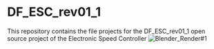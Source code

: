 # DF_ESC_rev01_1
This repository contains the file projects for the DF_ESC_rev01_1 open source project of the Electronic Speed Controller
![Blender_Render#1](https://github.com/dariofresu/DF_ESC_rev01_1/assets/50591519/41da002b-dce9-4dd5-bce8-ea749cd7e77e)
